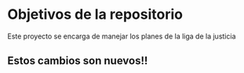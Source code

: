 # Objetivos de la repositorio

Este proyecto se encarga de manejar los planes de la liga de la justicia


## Estos cambios son nuevos!!
